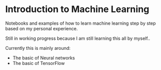 # Introduction to Machine Learning

Notebooks and examples of how to learn machine learning step by step based on my personal experience.

Still in working progress because I am still learning this all by myself..

Currently this is mainly around:
 - The basic of Neural networks
 - The basic of TensorFlow